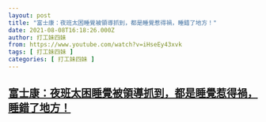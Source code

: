 ```yaml
---
layout: post
title: "富士康：夜班太困睡覺被領導抓到，都是睡覺惹得禍，睡錯了地方！"
date: 2021-08-08T16:18:26.000Z
author: 打工妹四妹
from: https://www.youtube.com/watch?v=iHseEy43xvk
tags: [ 打工妹四妹 ]
categories: [ 打工妹四妹 ]
---
```

<!--1628439506000-->
[富士康：夜班太困睡覺被領導抓到，都是睡覺惹得禍，睡錯了地方！](https://www.youtube.com/watch?v=iHseEy43xvk)
------

<div>

</div>
